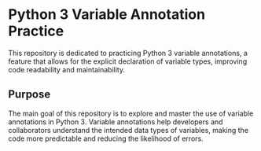 # Python 3 Variable Annotation Practice

This repository is dedicated to practicing Python 3 variable annotations, a feature that allows for the explicit declaration of variable types, improving code readability and maintainability.

## Purpose

The main goal of this repository is to explore and master the use of variable annotations in Python 3. Variable annotations help developers and collaborators understand the intended data types of variables, making the code more predictable and reducing the likelihood of errors.

